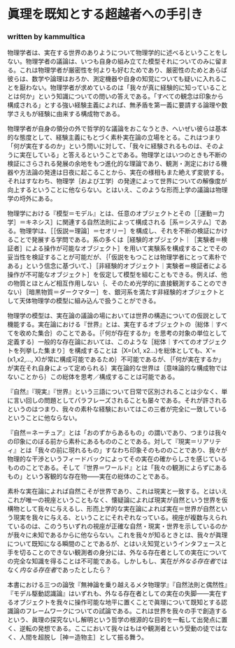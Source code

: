 # 眞理を既知とする超越者への手引き

### written by kammultica


物理学者は、実在する世界のありようについて物理学的に述べるということをしない。物理学者の議論は、いつも自身の組み立てた模型それについてのみに留まる。これは物理学者が厳密性を何よりも好むためであり、厳密性のためとあらば彼らは、数学や論理はおろか、測定機器や自身の知覚についても疑いに入れることを厭わない。物理学者が求めているのは「我々が真に経験的に知っていることとは何か」という知識についての問いの答えである。「すべての観念は印象から構成される」とする強い経験主義によれば、無矛盾を第一義に要請する論理や数学さえもが経験に由来する構成物である。

物理学者が自身の領分の外で哲学的な議論をおこなうとき、へいぜい彼らは基本的な態度として、経験主義にもとづく素朴実在論の立場をとる。これはつまり「何が実在するのか」という問いに対して、「我々に経験されるものは、そのように実在している」と答えるということである。物理学とはいつのときも不断の検証にさらされる発展の余地をもつ進化的な理論であり、観測・測定における機器や方法論の発達は日夜に起こることから、実在の様相もまた絶えず変貌する。それはすなわち、物理学｛および工学｝の発達によって世界についての解像度が向上するということに他ならない。とはいえ、このような形而上学の議論は物理学の埒外にある。

物理学における『模型＝モデル』とは、任意のオブジェクトとその［［運動＝力学］＝キネシス］に関連する自然法則によって構成される［系＝システム］である。物理学は、［［仮説＝理論］＝セオリー］を構成し、それを不断の検証にかけることで発展する学問である。系の多くは［経験的オブジェクト｜［実験者＝検証者］による操作が可能なオブジェクト］を用いて実験系を構成することでその妥当性を検証することが可能だが、｛「仮説をもつことは物理学者にとって素朴である」という信念に基づいて、｝［非経験的オブジェクト｜実験者＝検証者による操作が不可能なオブジェクト］を仮定して模型を組むこともできる。例えば、他の物質とほとんど相互作用しない｛、そのため光学的に直接観測することのできない｝［暗黒物質＝ダークマター］を、銀河系を満たす非経験的オブジェクトとして天体物理学の模型に組み込んで扱うことができる。

物理学の模型は、実在論の議論の場においては世界の構造についての仮説として機能する。実在論における『世界』とは、実在するオブジェクトの｛総体｜すべてを收めた集合｝のことである。｛「何が存在するか」を思考の対象の単位として定義する｝一般的な存在論においては、このような［総体｜すべてのオブジェクトを列挙した集まり］を構成することは｛X=(x1, x2...)を総体としても、X'=(x1,x2,..., X)が常に構成可能であるため｝不可能であるが、｛「何が実在するか」が実在それ自身によって定められる｝実在論的な世界は｛意味論的な構成物ではないことから｝この総体を思考／構成することは可能である。

『自然』『現実』『世界』という三語について日常で区別されることは少なく、単に言い回しの問題としてパラフレーズされることも屡々である。それが許されるというのはつまり、我々の素朴な経験においてはこの三者が完全に一致しているということに他ならない。

『自然＝ネーチュア』とは「おのずからあるもの」の謂いであり、つまりは我々の印象にのぼる前から素朴にあるもののことである。対して『現実＝リアリティ』とは「我々の前に現れるもの」すなわち印象そのもののことであり、我々が物理的な干渉というフィードバックによってその実在の確からしさを感じているもののことである。そして『世界＝ワールド』とは「我々の観測によらずにあるもの」という客観的な存在物――実在の総体のことである。

素朴な実在論によれば自然こそが世界であり、これは現実と一致する。とはいえこれが唯一の視座ということもなく、懐疑論によれば現実が自然という世界を仮構物として我々に与えるし、形而上学的な実在論によれば実在＝世界が自然という現実を我々に与える、ということにそれぞれなっている。視座が複数与えられているのは、このうちいずれの視座が正確な自然・現実・世界を示しているのかが我々に未知であるからに他ならない。これを我々が知るときとは、我々が眞理について既知になる瞬間のことであるが、とはいえ知覚というインタフェースと手を切ることのできない観測者の身分には、外なる存在者としての実在についての完全な知識を得ることは不可能である。しかしもし、実在が*外なる存在者*ではなく*内なる存在者*であったとしたら？

本書における三つの論攷『無神論を乗り越えるメタ物理学』『自然法則と偶然性』『モデル駆動認識論』はいずれも、外なる存在者としての実在の失脚――実在するオブジェクトを我々に操作可能な地平に置くことで眞理について既知とする認識論のフレームワークについての試論である。これは世界を我々の手で創造するという、眞理の探究ないし解明という哲学の根源的な目的を一転して出発点に置く、逆転の発想である。ここにおいて我々はもはや観測者という受動の徒ではなく、人間を超脱し［神＝造物主］として振る舞う。
